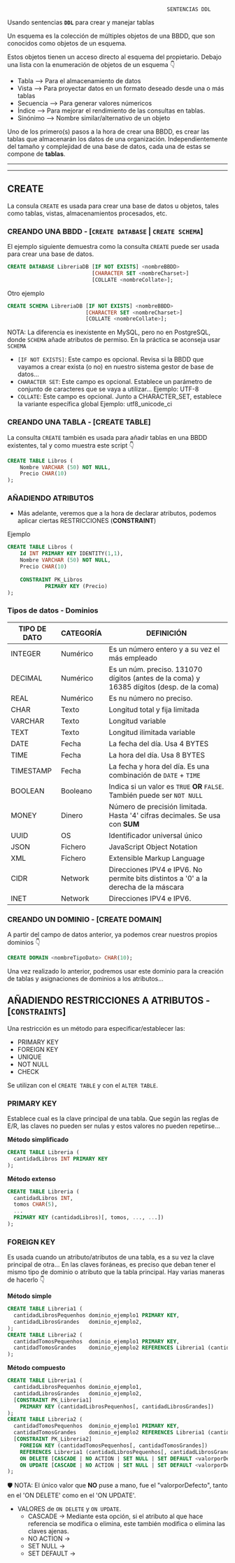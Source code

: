                                                        SENTENCIAS DDL
                                        
Usando sentencias **``DDL``** para crear y manejar tablas

Un esquema es la colección de múltiples objetos de una BBDD, que son conocidos como objetos de un esquema.

Estos objetos tienen un acceso directo al esquema del propietario. Debajo una lista con la enumeración de objetos de un esquema 👇



  * Tabla     --> Para el almacenamiento de datos
  * Vista     --> Para proyectar datos en un formato deseado desde una o más tablas
  * Secuencia --> Para generar valores númericos
  * Índice    --> Para mejorar el rendimiento de las consultas en tablas.
  * Sinónimo  --> Nombre similar/alternativo de un objeto
  
Uno de los primero(s) pasos a la hora de crear una BBDD, es crear las tablas que almacenarán los datos de una organización. Independientemente del tamaño y complejidad de una base de datos, cada una de estas se compone de **tablas**.

***
***
## CREATE

La consula ``CREATE`` es usada para crear una base de datos u objetos, tales como tablas, vistas, almacenamientos procesados, etc.

### CREANDO UNA BBDD - [``CREATE DATABASE`` | ``CREATE SCHEMA``]

El ejemplo siguiente demuestra como la consulta ``CREATE`` puede ser usada para crear una base de datos.

```sql
CREATE DATABASE LibreriaDB [IF NOT EXISTS] <nombreBBDD>
                           [CHARACTER SET <nombreCharset>] 
                           [COLLATE <nombreCollate>];
```

Otro ejemplo

```sql
CREATE SCHEMA LibreriaDB [IF NOT EXISTS] <nombreBBDD>
                         [CHARACTER SET <nombreCharset>] 
                         [COLLATE <nombreCollate>];
```

NOTA: La diferencia es inexistente en MySQL, pero no en PostgreSQL, donde ``SCHEMA`` añade atributos de permiso. En la práctica se aconseja usar ``SCHEMA``

- `[IF NOT EXISTS]`: Este campo es opcional. Revisa si la BBDD que vayamos a crear exista (o no) en nuestro sistema gestor de base de datos...
- `CHARACTER SET`: Este campo es opcional. Establece un parámetro de conjunto de caracteres que se vaya a utilizar... Ejemplo: UTF-8
- `COLLATE`: Este campo es opcional. Junto a CHARACTER_SET, establece la variante específica global Ejemplo: utf8_unicode_ci


### CREANDO UNA TABLA - [CREATE TABLE]

La consulta ``CREATE`` también es usada para añadir tablas en una BBDD existentes, tal y como muestra este script 👇

```sql 
CREATE TABLE Libros (
    Nombre VARCHAR (50) NOT NULL,
    Precio CHAR(10)
);
```
### AÑADIENDO ATRIBUTOS

- Más adelante, veremos que a la hora de declarar atributos, podemos aplicar ciertas RESTRICCIONES (**CONSTRAINT**)

Ejemplo
```sql 
CREATE TABLE Libros (
    Id INT PRIMARY KEY IDENTITY(1,1),
    Nombre VARCHAR (50) NOT NULL,
    Precio CHAR(10)
    
    CONSTRAINT PK_Libros
            PRIMARY KEY (Precio)
);
```

### Tipos de datos - Dominios
<!-- Tabla de datos -->
| TIPO DE DATO  | CATEGORÍA |                             DEFINICIÓN                                                   |             
|---------------|-----------|------------------------------------------------------------------------------------------|
| INTEGER       | Numérico  | Es un número entero y a su vez el más empleado                                           |
| DECIMAL       | Numérico  | Es un núm. preciso. 131070 dígitos (antes de la coma) y 16385 dígitos (desp. de la coma) |               
| REAL          | Numérico  | Es nu número no preciso.                                                                 |
| CHAR          | Texto     | Longitud total y fija limitada                                                           |
| VARCHAR       | Texto     | Longitud variable                                                                        |
| TEXT          | Texto     | Longitud ilimitada variable                                                              |
| DATE          | Fecha     | La fecha del día. Usa 4 BYTES                                                            |
| TIME          | Fecha     | La hora del día. Usa 8 BYTES                                                             |
| TIMESTAMP     | Fecha     | La fecha y hora del día. Es una combinación de ``DATE`` + ``TIME``                       |
| BOOLEAN       | Booleano  | Indica si un valor es ``TRUE`` **OR** ``FALSE``. También puede ser ``NOT NULL``          |
| MONEY         | Dinero    | Número de precisión limitada. Hasta '4' cifras decimales. Se usa con **SUM**             |
| UUID          | OS        | Identificador universal único                                                            |
| JSON          | Fichero   | JavaScript Object Notation                                                               |
| XML           | Fichero   | Extensible Markup Language                                                               |    
| CIDR          | Network   | Direcciones IPV4 e IPV6. No permite bits distintos a '0' a la derecha de la máscara      |
| INET          | Network   | Direcciones IPV4 e IPV6.                                                                 |
<!-- Tabla de datos -->

### CREANDO UN DOMINIO - [CREATE DOMAIN]
A partir del campo de datos anterior, ya podemos crear nuestros propios dominios 👇

```sql
CREATE DOMAIN <nombreTipoDato> CHAR(10);
```
Una vez realizado lo anterior, podremos usar este dominio para la creación de tablas y asignaciones de dominios a los atributos...


## AÑADIENDO RESTRICCIONES A ATRIBUTOS - [``CONSTRAINTS``]

Una restricción es un método para especificar/establecer las:

- PRIMARY KEY
- FOREIGN KEY
- UNIQUE
- NOT NULL
- CHECK

Se utilizan con el ``CREATE TABLE`` y con el ``ALTER TABLE``.

### PRIMARY KEY

Establece cual es la clave principal de una tabla. Que según las reglas de E/R, las claves no pueden ser nulas y estos valores no pueden repetirse...

**Método simplificado**
```sql
CREATE TABLE Libreria (
  cantidadLibros INT PRIMARY KEY
);
```

**Método extenso**
```sql
CREATE TABLE Libreria (
  cantidadLibros INT,
  tomos CHAR(5),
  ...
  PRIMARY KEY (cantidadLibros)[, tomos, ..., ...])
);
```
### FOREIGN KEY

Es usada cuando un atributo/atributos de una tabla, es a su vez la clave principal de otra... En las claves foráneas, es preciso que deban tener el mismo tipo de dominio o atributo que la tabla principal. Hay varias maneras de hacerlo 👇

**Método simple**

```sql
CREATE TABLE Libreria1 (
  cantidadLibrosPequenhos dominio_ejemplo1 PRIMARY KEY,
  cantidadLibrosGrandes   dominio_ejemplo2,  
);
CREATE TABLE Libreria2 (
  cantidadTomosPequenhos  dominio_ejemplo1 PRIMARY KEY,
  cantidadTomosGrandes    dominio_ejemplo2 REFERENCES Libreria1 (cantidadLibrosPequenhos)
);
```

**Método compuesto**

```sql
CREATE TABLE Libreria1 (
  cantidadLibrosPequenhos dominio_ejemplo1,
  cantidadLibrosGrandes   dominio_ejemplo2,  
  [CONSTRAINT PK_Libreria1]
    PRIMARY KEY (cantidadLibrosPequenhos[, cantidadLibrosGrandes])
);
CREATE TABLE Libreria2 (
  cantidadTomosPequenhos  dominio_ejemplo1 PRIMARY KEY,
  cantidadTomosGrandes    dominio_ejemplo2 REFERENCES Libreria1 (cantidadLibrosPequenhos)
  [CONSTRAINT PK_Libreria2]
    FOREIGN KEY (cantidadTomosPequenhos[, cantidadTomosGrandes])
    REFERENCES Libreria1 (cantidadLibrosPequenhos[, cantidadLibrosGrandes])
    ON DELETE [CASCADE | NO ACTION | SET NULL | SET DEFAULT <valorporDefecto>]
    ON UPDATE [CASCADE | NO ACTION | SET NULL | SET DEFAULT <valorporDefecto>]
);
```
🛡 NOTA: El único valor que **NO** puse a mano, fue el "valorporDefecto", tanto en el 'ON DELETE' como en el 'ON UPDATE'.

- VALORES de ``ON DELETE`` y ``ON UPDATE``.
  - CASCADE     -> Mediante esta opción, si el atributo al que hace referencia se modifica o elimina, este también modifica o elimina las claves ajenas.
  - NO ACTION   -> 
  - SET NULL    ->
  - SET DEFAULT ->
